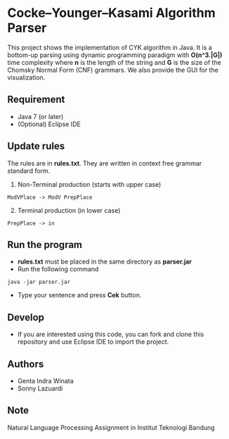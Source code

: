 # Cocke–Younger–Kasami Algorithm Parser
This project shows the implementation of CYK algorithm in Java. It is a bottom-up parsing using dynamic programming paradigm with <b>O(n^3.|G|)</b> time complexity where <b>n</b> is the length of the string and <b>G</b> is the size of the Chomsky Normal Form (CNF) grammars. We also provide the GUI for the visualization.

## Requirement
- Java 7 (or later)
- (Optional) Eclipse IDE

## Update rules
The rules are in <b>rules.txt</b>. They are written in context free grammar standard form. 
1. Non-Terminal production (starts with upper case)
```
ModVPlace -> ModV PrepPlace
```
2. Terminal production (in lower case)
```
PrepPlace -> in
```

## Run the program
- <b>rules.txt</b> must be placed in the same directory as <b>parser.jar</b>
- Run the following command
```
java -jar parser.jar
```
- Type your sentence and press <b>Cek</b> button.

## Develop
- If you are interested using this code, you can fork and clone this repository and use Eclipse IDE to import the project.

## Authors
- Genta Indra Winata
- Sonny Lazuardi

## Note
Natural Language Processing Assignment in Institut Teknologi Bandung
